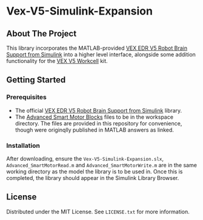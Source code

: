 # Vex-V5-Simulink-Expansion

## About The Project
This library incorporates the MATLAB-provided [VEX EDR V5 Robot Brain Support from Simulink](https://uk.mathworks.com/hardware-support/vex-edr-v5.html) into a higher level interface, alongside some addition functionality for the [VEX V5 Workcell](https://www.vexrobotics.com/v5/products/workcell) kit.

## Getting Started

### Prerequisites
- The official [VEX EDR V5 Robot Brain Support from Simulink](https://uk.mathworks.com/hardware-support/vex-edr-v5.html) library.
- The [Advanced Smart Motor Blocks](https://uk.mathworks.com/matlabcentral/answers/435564-vex-v5-motor-voltage) files to be in the workspace directory. The files are provided in this repository for convenience, though were originqlly published in MATLAB answers as linked.

### Installation
After downloading, ensure the `Vex-V5-Simulink-Expansion.slx`, `Advanced_SmartMotorRead.m` and `Advanced_SmartMotorWrite.m` are in the same working directory as the model the library is to be used in. Once this is completed, the library should appear in the Simulink Library Browser.

## License
Distributed under the MIT License. See `LICENSE.txt` for more information.
